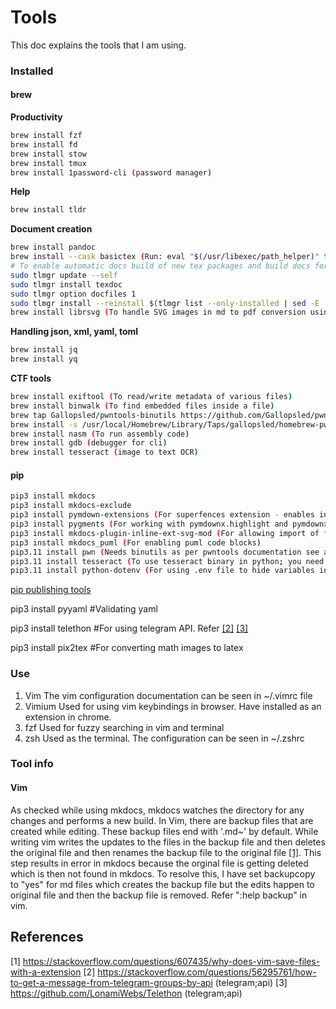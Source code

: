 # Tools
This doc explains the tools that I am using.

### Installed

#### brew

**Productivity**
```bash
brew install fzf
brew install fd
brew install stow
brew install tmux
brew install 1password-cli (password manager)
```

**Help**
```bash
brew install tldr
```

**Document creation**
```bash
brew install pandoc
brew install --cask basictex (Run: eval "$(/usr/libexec/path_helper)" to get the cli tools ready without restarting terminal. Only for zsh and bash users)
# To enable automatic docs build of new tex packages and build docs for current packages
sudo tlmgr update --self
sudo tlmgr install texdoc
sudo tlmgr option docfiles 1
sudo tlmgr install --reinstall $(tlmgr list --only-installed | sed -E 's/i (.*):.*$/\1/')
brew install librsvg (To handle SVG images in md to pdf conversion using pandoc and basictex)
```

**Handling json, xml, yaml, toml**
```bash
brew install jq
brew install yq
```

**CTF tools**
```bash
brew install exiftool (To read/write metadata of various files)
brew install binwalk (To find embedded files inside a file)
brew tap Gallopsled/pwntools-binutils https://github.com/Gallopsled/pwntools-binutils  (Binutils required for pwn tools in python)
brew install -s /usr/local/Homebrew/Library/Taps/gallopsled/homebrew-pwntools-binutils/macos/binutils-amd64.rb
brew install nasm (To run assembly code)
brew install gdb (debugger for cli)
brew install tesseract (image to text OCR)
```

#### pip

```bash
pip3 install mkdocs
pip3 install mkdocs-exclude
pip3 install pymdown-extensions (For superfences extension - enables indented fenced code blocks, this is supported by gfm)
pip3 install pygments (For working with pymdownx.highlight and pymdownx.superfences in mkdocs)
pip3 install mkdocs-plugin-inline-ext-svg-mod (For allowing import of fonts in svg generated by ecalidraw)
pip3 install mkdocs_puml (For enabling puml code blocks)
pip3.11 install pwn (Needs binutils as per pwntools documentation see above)
pip3.11 install tesseract (To use tesseract binary in python; you need to install tesseract with brew first)
pip3.11 install python-dotenv (For using .env file to hide variables in python)
```

[pip publishing tools](../productivity/guides.md#publishing-pip-package)

pip3 install pyyaml #Validating yaml

pip3 install telethon #For using telegram API. Refer [[2]][ext2] [[3]][ext3]

pip3 install pix2tex #For converting math images to latex

### Use

1.  Vim
The vim configuration documentation can be seen in ~/.vimrc file
2.  Vimium
Used for using vim keybindings in browser. Have installed as an extension in chrome.
3.  fzf
Used for fuzzy searching in vim and terminal
4.  zsh
Used as the terminal. The configuration can be seen in ~/.zshrc

### Tool info

#### Vim

As checked while using mkdocs, mkdocs watches the directory for any changes and performs a new build.
In Vim, there are backup files that are created while editing.
These backup files end with '.md~' by default.
While writing vim writes the updates to the files in the backup file and then deletes the original file and then renames the backup file to the original file [[1]][ext1].
This step results in error in mkdocs because the orginal file is getting deleted which is then not found in mkdocs.
To resolve this, I have set backupcopy to "yes" for md files which creates the backup file but the edits happen to original file and then the backup file is removed. Refer ":help backup" in vim.


## References

[1] <https://stackoverflow.com/questions/607435/why-does-vim-save-files-with-a-extension>
[2] <https://stackoverflow.com/questions/56295761/how-to-get-a-message-from-telegram-groups-by-api> (telegram;api)
[3] <https://github.com/LonamiWebs/Telethon> (telegram;api)

[ext1]: https://stackoverflow.com/questions/607435/why-does-vim-save-files-with-a-extension
[ext2]: https://stackoverflow.com/questions/56295761/how-to-get-a-message-from-telegram-groups-by-api (telegram;api)
[ext3]: https://github.com/LonamiWebs/Telethon (telegram;api)
